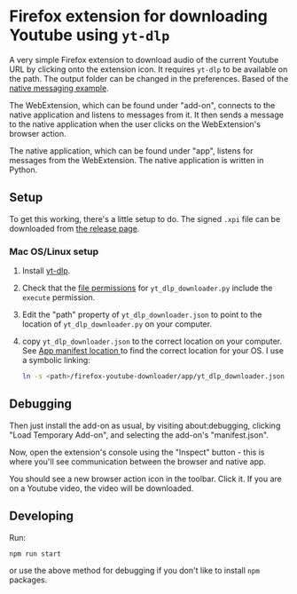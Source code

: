 # Firefox extension for downloading Youtube using `yt-dlp`
A very simple Firefox extension to download audio of the current Youtube URL by clicking onto the extension icon. It requires `yt-dlp` to be available on the path. The output folder can be changed in the preferences. Based of the [native messaging example](https://github.com/mdn/webextensions-examples/tree/main/native-messaging).

The WebExtension, which can be found under "add-on", connects to the native application and listens to messages from it. It then sends a message to the native application when the user clicks on the WebExtension's browser action. 

The native application, which can be found under "app", listens for messages from the WebExtension. The native application is written in Python.

## Setup ##

To get this working, there's a little setup to do. The signed `.xpi` file can be downloaded from [the release page](https://github.com/jbargu/firefox-youtube-downloader/releases/tag/v1.0.0).

### Mac OS/Linux setup ###

1. Install [yt-dlp](https://github.com/yt-dlp/yt-dlp).
2. Check that the [file permissions](https://en.wikipedia.org/wiki/File_system_permissions) for `yt_dlp_downloader.py` include the `execute` permission.
3. Edit the "path" property of `yt_dlp_downloader.json` to point to the location of `yt_dlp_downloader.py` on your computer.
4. copy `yt_dlp_downloader.json` to the correct location on your computer. See [App manifest location ](https://developer.mozilla.org/en-US/Add-ons/WebExtensions/Native_manifests#Manifest_location) to find the correct location for your OS. I use a symbolic linking:

    ```bash
    ln -s <path>/firefox-youtube-downloader/app/yt_dlp_downloader.json ~/.mozilla/native-messaging-hosts/yt_dlp_downloader.json
    ```

## Debugging

Then just install the add-on as usual, by visiting about:debugging, clicking "Load Temporary Add-on", and selecting the add-on's "manifest.json".

Now, open the extension's console using the "Inspect" button - this is where you'll see communication between the browser and native app. 

You should see a new browser action icon in the toolbar. Click it. If you are on a Youtube video, the video will be downloaded.


## Developing

Run:

```
npm run start
```

or use the above method for debugging if you don't like to install `npm` packages.
